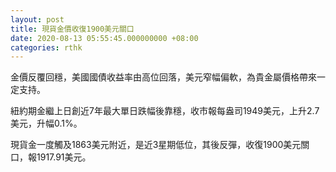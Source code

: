 ```yaml
---
layout: post
title: 現貨金價收復1900美元關口
date: 2020-08-13 05:55:45.000000000 +08:00
categories: rthk
---
```


金價反覆回穩，美國國債收益率由高位回落，美元窄幅偏軟，為貴金屬價格帶來一定支持。

紐約期金繼上日創近7年最大單日跌幅後靠穩，收市報每盎司1949美元，上升2.7美元，升幅0.1%。

現貨金一度觸及1863美元附近，是近3星期低位，其後反彈，收復1900美元關口，報1917.91美元。
